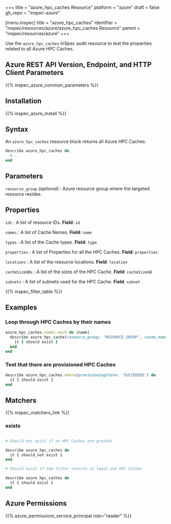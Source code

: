 +++
title = "azure_hpc_caches Resource"
platform = "azure"
draft = false
gh_repo = "inspec-azure"

[menu.inspec]
title = "azure_hpc_caches"
identifier = "inspec/resources/azure/azure_hpc_caches Resource"
parent = "inspec/resources/azure"
+++

Use the `azure_hpc_caches` InSpec audit resource to test the properties related to all Azure HPC Caches.

## Azure REST API Version, Endpoint, and HTTP Client Parameters

{{% inspec_azure_common_parameters %}}

## Installation

{{% inspec_azure_install %}}

## Syntax

An `azure_hpc_caches` resource block returns all Azure HPC Caches.

```ruby
describe azure_hpc_caches do
  #...
end
```

## Parameters

`resource_group` _(optional)_
: Azure resource group where the targeted resource resides.

## Properties

`ids`
: A list of resource IDs. **Field**: `id`

`names`
: A list of Cache Names. **Field**: `name`

`types`
: A list of the Cache types. **Field**: `type`

`properties`
: A list of Properties for all the HPC Caches. **Field**: `properties`

`locations`
: A list of the resource locations. **Field**: `location`

`cacheSizeGBs`
: A list of the sizes of the HPC Cache. **Field**: `cacheSizeGB`

`subnets`
: A list of subnets used for the HPC Cache.  **Field**: `subnet`

{{% inspec_filter_table %}}

## Examples

### Loop through HPC Caches by their names

```ruby
azure_hpc_caches.names.each do |name|
  describe azure_hpc_cache(resource_group: 'RESOURCE_GROUP', cache_name: 'HPC_CACHE_NAME', name: name) do
    it { should exist }
  end
end
```

### Test that there are provisioned HPC Caches

```ruby
describe azure_hpc_caches.where(provisioningState: 'SUCCEEDED') do
  it { should exist }
end
```

## Matchers

{{% inspec_matchers_link %}}

### exists

```ruby

# Should not exist if no HPC Caches are present

describe azure_hpc_caches do
  it { should_not exist }
end

# Should exist if the filter returns at least one HPC Caches

describe azure_hpc_caches do
  it { should exist }
end
```

## Azure Permissions

{{% azure_permissions_service_principal role="reader" %}}
